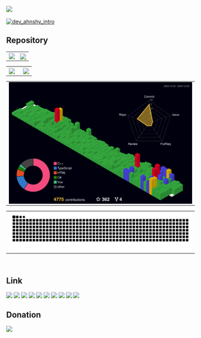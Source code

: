 <a href="https://hits.seeyoufarm.com"><img src="https://hits.seeyoufarm.com/api/count/incr/badge.svg?url=https%3A%2F%2Fgithub.com%2Fahnshy%2Fhit-counter&count_bg=%233F88E6&title_bg=%23555555&icon=&icon_color=%23E7E7E7&title=Today&edge_flat=false"/></a><br/>
<!-- [![dev_ahnshy_intro](https://github.com/user-attachments/assets/1f900066-1692-4797-bfb0-61b447439b46)](https://www.youtube.com/watch?v=D07QdP161BQ?t=0s) -->
[![dev_ahnshy_intro](https://github.com/user-attachments/assets/87ddd92e-fef5-4012-ba78-9ae07b7fb2d0)](https://youtu.be/PQgNFkcB6z4?t=0s)
## Repository
<!-- GitHub Streak(https://git.io/streak-stats) -->
<table>
  <tr>
    <td>
      <img src="https://streak-stats.demolab.com?user=ahnshy&theme=github-dark-blue&hide_border=true&border_radius=0&date_format=%5BY.%5Dn.j&card_width=409&hide_current_streak=true&hide_longest_streak=true" align="Left" />
    </td>
    <td>
      <img src="https://streak-stats.demolab.com?user=ahnshy&theme=github-dark-blue&hide_border=true&border_radius=0&locale=ko&date_format=%5BY.%5Dn.j&card_width=338&hide_total_contributions=true&hide_current_streak=true" align="center" />
    </td>
  </tr>
</table>
<!-- GitHub stats(https://github-readme-stats.vercel.app) -->
<table>
  <tr>
    <td valign="top" width="55%">
      <img src="https://github-readme-stats.vercel.app/api?username=ahnshy&show_icons=true&count_private=true&hide_border=true&theme=github_dark&hide=contribs,prs" align="center" style="width: 100%" />
    </td>
    <td valign="top" width="44%">
      <img src="https://github-readme-stats.vercel.app/api/top-langs/?username=ahnshy&show_icons=true&theme=github_dark&hide_border=true&layout=compact&langs_count=10" align="center" style="width: 97%" />
    </td>
  </tr>
</table> 
<!-- 3D Contribution -->
<table>
  <tr>
    <td>
      <!-- <img width="794" src="https://github.com/ahnshy/ahnshy/blob/master/profile-3d-contrib/profile-night-view.svg" align="center"/>
      <img width="794" src="https://github.com/ahnshy/ahnshy/blob/master/profile-3d-contrib/profile-night-rainbow.svg" align="center"/>  
      <img width="794" src="https://github.com/ahnshy/ahnshy/blob/master/profile-3d-contrib/profile-gitblock-night.svg" align="center"/>  -->
      <img width="794" src="https://github.com/ahnshy/ahnshy/blob/master/profile-3d-contrib/profile-gitblock-night.svg" align="center"/>
    </td>
  </tr>
</table> 
<!-- Snake Animation -->
<table>
  <tr>
    <td>
      <img width="794" src="https://raw.githubusercontent.com/ahnshy/ahnshy/output/github-contribution-grid-snake-dark.svg#gh-dark-mode-only" align="center"/>
    </td>
  </tr>
</table> 
<br/>

<!-- About Link -->
## Link
<a href="https://ahnshy.github.io/" target="_blank"><img src="https://img.shields.io/badge/github.io-gray?logo=github" /></a>
<a href="https://gitlab.com/ahnshy/" target="_blank"><img src="https://img.shields.io/badge/gitlab-red?logo=gitlab" /></a>
<a href="https://www.facebook.com/ahnshy/" target="_blank"><img src="https://img.shields.io/badge/Facebook-blue?logo=facebook" /></a>
<a href="https://www.linkedin.com/in/hoseong-ahn-97057191/" target="_blank"><img src="http://img.shields.io/badge/-LinkedIn-0072b1?style=flat&logo=linkedin" /></a>
<a href="https://blog.naver.com/ahnshy" target="_blank"><img src="https://img.shields.io/badge/Naver_Blog-white?logo=naver" /></a>
<a href="https://ahnshy.tistory.com/" target="_blank"><img src="https://img.shields.io/badge/Tistory_Blog-red?logo=tistory" /></a>
<a href="https://velog.io/@ahnshy/" target="_blank"><img src="https://img.shields.io/badge/Velog-20C997?logo=velog&logoColor=white" /></a>
<a href="https://ahnshy.slack.com/" target="_blank"><img src="https://img.shields.io/badge/Slack-4A154B?logo=slack" /></a>
<a href="https://open.kakao.com/me/ahnshy" target="_blank"><img src="https://img.shields.io/badge/KakaoTalk-gray?logo=KakaoTalk" /></a>
<img src="https://img.shields.io/badge/Telegram-white?logo=Telegram" />
<br/>

<!-- Buymeacoffee Link -->
## Donation
<a href="https://www.buymeacoffee.com/27G6yAl/" target="_blank"><img src="https://img.shields.io/badge/Buy_me_a_coffee-grey?logo=buymeacoffee&logoColor=#FFDD00" /></a>

